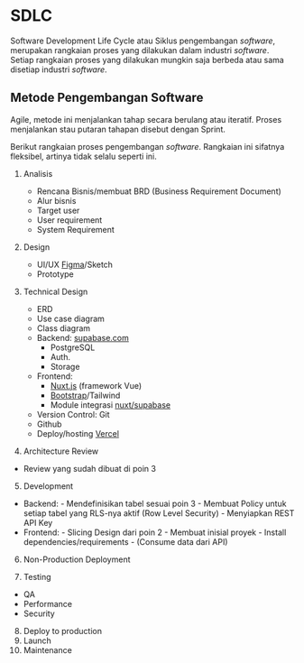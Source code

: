 # SDLC

Software Development Life Cycle atau Siklus pengembangan _software_, merupakan rangkaian proses yang dilakukan dalam industri _software_. 
Setiap rangkaian proses yang dilakukan mungkin saja berbeda atau sama disetiap industri _software_.

## Metode Pengembangan Software

Agile, metode ini menjalankan tahap secara berulang atau iteratif. Proses menjalankan stau putaran tahapan disebut dengan Sprint.

Berikut rangkaian proses pengembangan _software_. Rangkaian ini sifatnya fleksibel, artinya tidak selalu seperti ini.

1. Analisis
    - Rencana Bisnis/membuat BRD (Business Requirement Document)
    - Alur bisnis
    - Target user
    - User requirement
    - System Requirement
     
2. Design
    - UI/UX [Figma](https://figma.com)/Sketch
    - Prototype

3. Technical Design
    - ERD 
    - Use case diagram
    - Class diagram 
    - Backend: [supabase.com](https://supabase.com) 
      - PostgreSQL
      - Auth.
      - Storage
    - Frontend:
      - [Nuxt.js](https://nuxt.com) (framework Vue)
      - [Bootstrap](https://getbootstrap.com)/Tailwind
      - Module integrasi [nuxt/supabase](https://supabase.nuxtjs.org/)
    - Version Control: Git
    - Github
    - Deploy/hosting  [Vercel](https://vercel.com)

4. Architecture Review
  - Review yang sudah dibuat di poin 3

5. Development
  - Backend:
        - Mendefinisikan tabel sesuai poin 3
        - Membuat Policy untuk setiap tabel yang RLS-nya aktif (Row Level Security)
        - Menyiapkan REST API Key
  - Frontend: 
        - Slicing Design dari poin 2
        - Membuat inisial proyek
        - Install dependencies/requirements
        - (Consume data dari API)
     
6. Non-Production Deployment

7. Testing
  - QA
  - Performance
  - Security

8. Deploy to production
9. Launch
10. Maintenance
